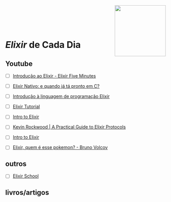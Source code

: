 <img src="https://techsquare.co/wp-content/uploads/2017/08/1481354.png" width="160" align="right">
<br>
<br>
<br>
<br>

# _Elixir_ de Cada Dia


## Youtube

- [ ] [Introdução ao Elixir - Elixir Five Minutes](https://www.youtube.com/watch?v=hAv24yIdyjI)
- [ ] [Elixir Nativo: e quando já tá pronto em C?](https://www.youtube.com/watch?v=ZrBhuP6OrFI)
- [ ] [Introdução à linguagem de programação Elixir](https://www.youtube.com/watch?v=7eYA8c8yABU)
- [ ] [Elixir Tutorial](https://www.youtube.com/watch?v=pBNOavRoNL0)
- [ ] [Intro to Elixir](https://www.youtube.com/watch?v=lly-1UYmnFI)
- [ ] [Kevin Rockwood | A Practical Guide to Elixir Protocols](https://www.youtube.com/watch?v=sJvfCE6PFxY)
- [ ] [Intro to Elixir](https://www.youtube.com/watch?v=lly-1UYmnFI)
- [ ] [Elixir, quem é esse pokemon? - Bruno Volcov](https://www.youtube.com/watch?v=aA-XHI-EYcM)


## outros

- [ ] [Elixir School](https://elixirschool.com/pt)


## livros/artigos
